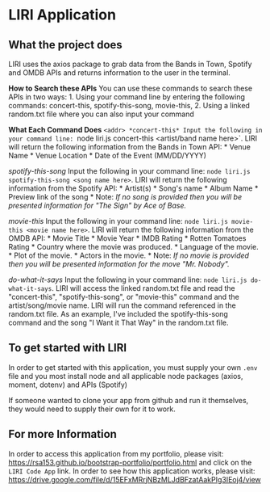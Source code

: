 # **LIRI Application**

## **What the project does**
LIRI uses the axios package to grab data from the Bands in Town, Spotify and OMDB APIs and returns information to the user in the terminal.

**How to Search these APIs**
 You can use these commands to search these APIs in two ways:
    1. Using your command line by entering the following commands: concert-this, spotify-this-song, movie-this,
    2. Using a linked random.txt file where you can also input your command

**What Each Command Does**
`<addr> *concert-this*
    Input the following in your command line: `node liri.js concert-this <artist/band name here>`. LIRI will return the following information from the Bands in Town API:
        * Venue Name
        * Venue Location
        * Date of the Event (MM/DD/YYYY)

*spotify-this-song*
    Input the following in your command line: `node liri.js spotify-this-song <song name here>`. LIRI will return the following information from the Spotify API:
        * Artist(s)
        * Song's name
        * Album Name
        * Preview link of the song
        * Note: *If no song is provided then you will be presented information for "The Sign" by Ace of Base.*

*movie-this*
    Input the following in your command line: `node liri.js movie-this <movie name here>`. LIRI will return the following information from the OMDB API:
        * Movie Title
        * Movie Year
        * IMDB Rating
        * Rotten Tomatoes Rating
        * Country where the movie was produced.
        * Language of the movie.
        * Plot of the movie.
        * Actors in the movie.
        * Note: *If no movie is provided then you will be presented information for the move "Mr. Nobody".*

*do-what-it-says*
    Input the following in your command line: `node liri.js do-what-it-says`. LIRI will access the linked random.txt file and read the "concert-this", "spotify-this-song", or "movie-this" command and the artist/song/movie name. LIRI will run the command referenced in the random.txt file. As an example, I've included the spotify-this-song command and the song "I Want it That Way" in the random.txt file.

## **To get started with LIRI**
 In order to get started with this application, you must supply your own `.env` file and you most install node and all applicable node packages (axios, moment, dotenv) and APIs (Spotify)
 
 If someone wanted to clone your app from github and run it themselves, they would need to supply their own  for it to work.

## **For more Information**
In order to access this application from my portfolio, please visit: https://rsa153.github.io/bootstrap-portfolio/portfolio.html and click on the `LIRI Code App` link.
In order to see how this application works, please visit: https://drive.google.com/file/d/15EFxMRrjNBzMLJdBFzatAakPIg3IEoj4/view
